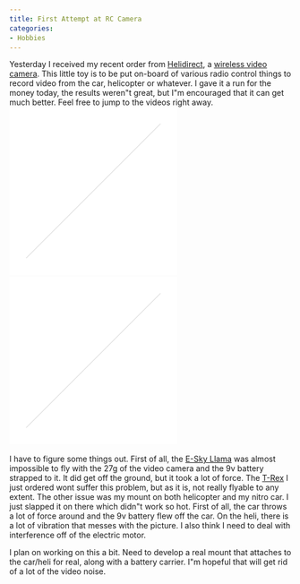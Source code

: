 ```yaml
---
title: First Attempt at RC Camera
categories:
- Hobbies
---
```


Yesterday I received my recent order from [Helidirect](http://www.helidirect.com/), a [wireless video camera](http://www.helidirect.com/product_info.php?cPath=72&products_id=795). This little toy is to be put on-board of various radio control things to record video from the car, helicopter or whatever. I gave it a run for the money today, the results weren"t great, but I"m encouraged that it can get much better. Feel free to jump to the videos right away.
[![heli-20060212](/assets/posts/2006/heli-20060212.gif)](http://thingelstad.com/s/wp-content/video/heli-20060212.wmv) [![car-20060212](/assets/posts/2006/car-20060212.gif)](http://thingelstad.com/s/wp-content/video/car-20060212.wmv)

I have to figure some things out. First of all, the [E-Sky Llama](http://www.helidirect.com/product_info.php?cPath=29&products_id=594) was almost impossible to fly with the 27g of the video camera and the 9v battery strapped to it. It did get off the ground, but it took a lot of force. The [T-Rex](http://www.helidirect.com/product_info.php?cPath=29&products_id=1001) I just ordered wont suffer this problem, but as it is, not really flyable to any extent. The other issue was my mount on both helicopter and my nitro car. I just slapped it on there which didn"t work so hot. First of all, the car throws a lot of force around and the 9v battery flew off the car. On the heli, there is a lot of vibration that messes with the picture. I also think I need to deal with interference off of the electric motor.

I plan on working on this a bit. Need to develop a real mount that attaches to the car/heli for real, along with a battery carrier. I"m hopeful that will get rid of a lot of the video noise.
